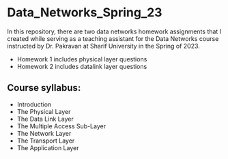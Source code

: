 # Data_Networks_Spring_23
In this repository, there are two data networks homework assignments that I created while serving as a teaching assistant for the Data Networks course instructed by Dr. Pakravan at Sharif University in the Spring of 2023.
- Homework 1 includes physical layer questions
- Homework 2 includes datalink layer questions

## Course syllabus:
- Introduction
- The Physical Layer
- The Data Link Layer
- The Multiple Access Sub-Layer
- The Network Layer
- The Transport Layer
- The Application Layer

